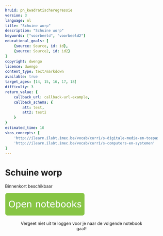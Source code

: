 ```yaml
---
hruid: pn_kwadratischeregressie
version: 3
language: nl
title: "Schuine worp"
description: "Schuine worp"
keywords: ["voorbeeld", "voorbeeld2"]
educational_goals: [
    {source: Source, id: id}, 
    {source: Source2, id: id2}
]
copyright: dwengo
licence: dwengo
content_type: text/markdown
available: true
target_ages: [14, 15, 16, 17, 18]
difficulty: 3
return_value: {
    callback_url: callback-url-example,
    callback_schema: {
        att: test,
        att2: test2
    }
}
estimated_time: 10
skos_concepts: [
    'http://ilearn.ilabt.imec.be/vocab/curr1/s-digitale-media-en-toepassingen', 
    'http://ilearn.ilabt.imec.be/vocab/curr1/s-computers-en-systemen'
]
---
```

# Schuine worp
Binnenkort beschikbaar 

[![](embed/Knop.png "Knop")](https://kiks.ilabt.imec.be/jupyterhub/?id=0351 "Notebooks schuine worp")
<figure>
    <figcaption align = "center">Vergeet niet uit te loggen voor je naar de volgende notebook gaat!</figcaption>
</figure>